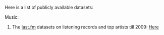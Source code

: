 Here is a list of publicly available datasets:

Music: 
  1) The [last.fm](last.fm) datasets on listening records and top artists till 2009: [Here](http://ocelma.net/MusicRecommendationDataset/index.html) 
  

